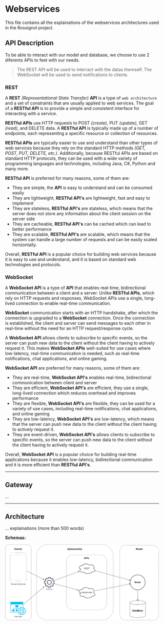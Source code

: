 # Webservices

This file contains all the explainations of the webservices architectures used in the Rossignol project.

## API Description

To be able to interact with our model and database, we choose to use 2 diferents APIs to feet with our needs.
> The REST API will be used to interract with the datas themself.
> The WebSocket will be used to send notifications to clients.

### REST

A **REST** *(Representational State Transfer)* **API** is a type of `web architecture` and a set of constraints that are usually applied to web services. The goal of a **RESTful API** is to provide a simple and consistent interface for interacting with a service.

**RESTful APIs** use HTTP requests to POST *(create)*, PUT *(update)*, GET *(read)*, and DELETE data. A **RESTful API** is typically made up of a number of endpoints, each representing a specific resource or collection of resources.

**RESTful APIs** are typically easier to use and understand than other types of web services because they rely on the standard HTTP methods *(GET, POST, PUT, DELETE, etc.)*. Additionally, because RESTful APIs are based on standard HTTP protocols, they can be used with a wide variety of programming languages and technologies, including Java, C#, Python and many more.

**RESTful API** is preferred for many reasons, some of them are:

- They are simple, the **API** is easy to understand and can be consumed easily
- They are lightweight, **RESTful API's** are lightweight, fast and easy to implement
- They are stateless, **RESTful API's** are stateless, which means that the server does not store any information about the client session on the server side
- They are cacheable, **RESTful API's** can be cached which can lead to better performance
- They are scalable, **RESTful API's** are scalable, which means that the system can handle a large number of requests and can be easily scaled horizontally.

Overall, **RESTful API** is a popular choice for building web services because it is easy to use and understand, and it is based on standard web technologies and protocols.

### WebSocket

A **WebSocket API** is a type of **API** that enables real-time, bidirectional communication between a client and a server. Unlike **RESTful APIs**, which rely on HTTP requests and responses, WebSocket APIs use a single, long-lived connection to enable real-time communication.

**WebSocket** communication starts with an HTTP handshake, after which the connection is upgraded to a **WebSocket** connection. Once the connection is established, the client and server can send messages to each other in real-time without the need for an HTTP request/response cycle.

A **WebSocket API** allows clients to subscribe to specific events, so the server can push new data to the client without the client having to actively request it. This makes **WebSocket APIs** well-suited for use cases where low-latency, real-time communication is needed, such as real-time notifications, chat applications, and online gaming.

**WebSocket API** are preferred for many reasons, some of them are:

- They are real-time, **WebSocket API's** enables real-time, bidirectional communication between client and server
- They are efficient, **WebSocket API's** are efficient, they use a single, long-lived connection which reduces overhead and improves performance
- They are flexible, **WebSocket API's** are flexible, they can be used for a variety of use cases, including real-time notifications, chat applications, and online gaming
- They are low-latency, **WebSocket API's** are low-latency, which means that the server can push new data to the client without the client having to actively request it.
- They are event-driven, **WebSocket API's** allows clients to subscribe to specific events, so the server can push new data to the client without the client having to actively request it.

Overall, **WebSocket API** is a popular choice for building real-time applications because it enables low-latency, bidirectional communication and it is more efficient than **RESTful API's**.

---
## Gateway

...

---
## Architecture

... explainations (more than 500 words)

**Schemas:**

![](./src/Architecture.drawio.png)